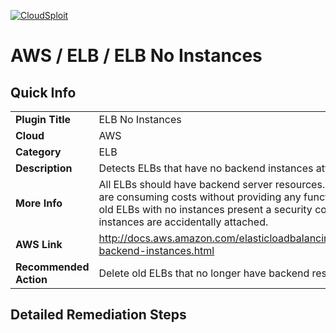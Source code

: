 [![CloudSploit](https://cloudsploit.com/img/logo-new-big-text-100.png "CloudSploit")](https://cloudsploit.com)

# AWS / ELB / ELB No Instances

## Quick Info

| | |
|-|-|
| **Plugin Title** | ELB No Instances |
| **Cloud** | AWS |
| **Category** | ELB |
| **Description** | Detects ELBs that have no backend instances attached |
| **More Info** | All ELBs should have backend server resources. Those without any are consuming costs without providing any functionality. Additionally, old ELBs with no instances present a security concern if new instances are accidentally attached. |
| **AWS Link** | http://docs.aws.amazon.com/elasticloadbalancing/latest/classic/elb-backend-instances.html |
| **Recommended Action** | Delete old ELBs that no longer have backend resources. |

## Detailed Remediation Steps

